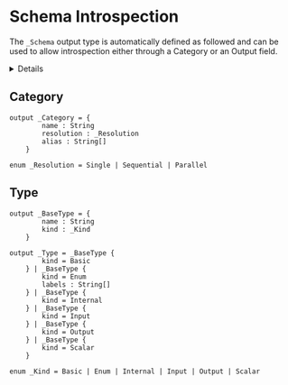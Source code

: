 # Schema Introspection

The `_Schema` output type is automatically defined as followed and can be used to allow introspection either through a Category or an Output field.

<details>

``` GraphQL-plus

output _Schema = {
        category(String?) : _Category[String]
        type(String?) : _Type[String]
    }

output _Category = {
        name : String
        resolution : _Resolution
        alias : String[]
    }

output _BaseType = {
        name : String
        kind : _Kind
    }

output _Type = _BaseType {
        kind = Basic
    } | _BaseType {
        kind = Enum
        labels : String[]
    } | _BaseType {
        kind = Internal
    } | _BaseType {
        kind = Input
    } | _BaseType {
        kind = Output
    } | _BaseType {
        kind = Scalar
    }

enum _Resolution = Single | Sequential | Parallel

enum _Kind = Basic | Enum | Internal | Input | Output | Scalar 

```

</details>

## Category

``` GraphQL-plus
output _Category = {
        name : String
        resolution : _Resolution
        alias : String[]
    }

enum _Resolution = Single | Sequential | Parallel
```

## Type

``` GraphQL-plus
output _BaseType = {
        name : String
        kind : _Kind
    }

output _Type = _BaseType {
        kind = Basic
    } | _BaseType {
        kind = Enum
        labels : String[]
    } | _BaseType {
        kind = Internal
    } | _BaseType {
        kind = Input
    } | _BaseType {
        kind = Output
    } | _BaseType {
        kind = Scalar
    }

enum _Kind = Basic | Enum | Internal | Input | Output | Scalar 
```
